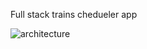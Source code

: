 Full stack trains chedueler app



![architecture](https://github.com/SuperGini/traines-scheduler/assets/58910040/8b3056b5-2344-4d00-a1dc-3685fd5a3cff)
